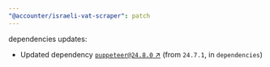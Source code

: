 ```yaml
---
"@accounter/israeli-vat-scraper": patch
---
```

dependencies updates:
  - Updated dependency [`puppeteer@24.8.0` ↗︎](https://www.npmjs.com/package/puppeteer/v/24.8.0) (from `24.7.1`, in `dependencies`)
